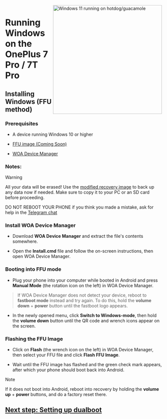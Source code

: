 <img align="right" src="https://github.com/n00b69/woa-op7/blob/main/op7.png" width="350" alt="Windows 11 running on hotdog/guacamole">

# Running Windows on the OnePlus 7 Pro / 7T Pro

## Installing Windows (FFU method) 

### Prerequisites
- A device running Windows 10 or higher

- [FFU image (Coming Soon)](guide/ffu.md) 

- [WOA Device Manager](https://github.com/n00b69/woa-vayu/releases/download/Files/WOA_Device_Manager.zip) 

### Notes:
> [!Warning]
> All your data will be erased! Use the [modified recovery image](https://github.com/n00b69/woa-vayu/releases/tag/Recovery) to back up any data now if needed. Make sure to copy it to your PC or an SD card before proceeding.
>
> DO NOT REBOOT YOUR PHONE if you think you made a mistake, ask for help in the [Telegram chat](https://t.me/woahelperchat) 

### Install WOA Device Manager
- Download **WOA Device Manager** and extract the file's contents somewhere. 

- Open the **Install.cmd** file and follow the on-screen instructions, then open WOA Device Manager. 

### Booting into FFU mode
- Plug your phone into your computer while booted in Android and press **Manual Mode** (the rotation icon on the left) in WOA Device Manager.

> If WOA Device Manager does not detect your device, reboot to **fastboot mode** instead and try again. To do this, hold the **volume down** + **power** button until the fastboot logo appears.

- In the newly opened menu, click **Switch to Windows-mode**, then hold the **volume down** button until the QR code and wrench icons appear on the screen.

### Flashing the FFU Image
- Click on **Flash** (the wrench icon on the left) in WOA Device Manager, then select your FFU file and click **Flash FFU Image**. 

- Wait until the FFU image has flashed and the green check mark appears, after which your phone should boot back into Android.

> [!Note]
> If it does not boot into Android, reboot into recovery by holding the **volume up** + **power** buttons, and do a factory reset there.

## [Next step: Setting up dualboot](dualboot-selection2.md)
